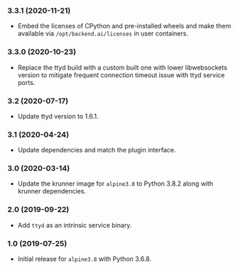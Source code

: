 ### 3.3.1 (2020-11-21)

* Embed the licenses of CPython and pre-installed wheels and make them available via
  `/opt/backend.ai/licenses` in user containers.

### 3.3.0 (2020-10-23)

* Replace the ttyd build with a custom built one with lower libwebsockets version
  to mitigate frequent connection timeout issue with ttyd service ports.

### 3.2 (2020-07-17)

* Update ttyd version to 1.6.1.

### 3.1 (2020-04-24)

* Update dependencies and match the plugin interface.

### 3.0 (2020-03-14)

* Update the krunner image for `alpine3.8` to Python 3.8.2 along with krunner dependencies.

### 2.0 (2019-09-22)

* Add `ttyd` as an intrinsic service binary.

### 1.0 (2019-07-25)

* Initial release for `alpine3.8` with Python 3.6.8.
